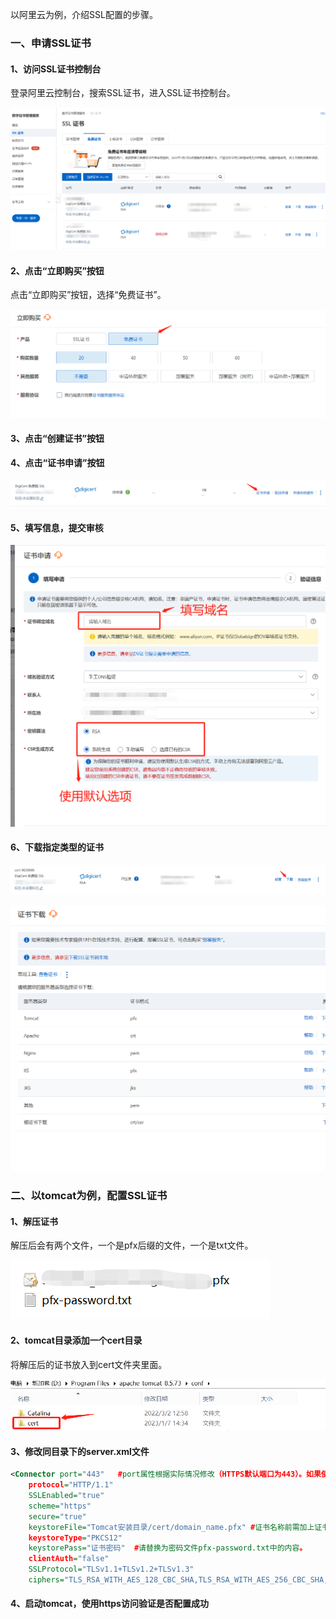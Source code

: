 
以阿里云为例，介绍SSL配置的步骤。

### 一、申请SSL证书

#### 1、访问SSL证书控制台

登录阿里云控制台，搜索SSL证书，进入SSL证书控制台。

![ssl_1](../../images/网站搭建/ssl_1.png)

#### 2、点击“立即购买”按钮

点击“立即购买”按钮，选择“免费证书”。

![ssl_2](../../images/网站搭建/ssl_2.png)

#### 3、点击“创建证书”按钮

#### 4、点击“证书申请”按钮

![ssl_3](../../images/网站搭建/ssl_3.png)

#### 5、填写信息，提交审核

![ssl_4](../../images/网站搭建/ssl_4.png)

#### 6、下载指定类型的证书

![ssl_5](../../images/网站搭建/ssl_5.png)

![ssl_6](../../images/网站搭建/ssl_6.png)

### 二、以tomcat为例，配置SSL证书

#### 1、解压证书

解压后会有两个文件，一个是pfx后缀的文件，一个是txt文件。

![ssl_7](../../images/网站搭建/ssl_7.png)

#### 2、tomcat目录添加一个cert目录

将解压后的证书放入到cert文件夹里面。

![ssl_8](../../images/网站搭建/ssl_8.png)

#### 3、修改同目录下的server.xml文件

```xml
<Connector port="443"   #port属性根据实际情况修改（HTTPS默认端口为443）。如果使用其他端口号，则您需要使用https://domain_name:port的方式来访问您的网站。
    protocol="HTTP/1.1"
    SSLEnabled="true"
    scheme="https"
    secure="true"
    keystoreFile="Tomcat安装目录/cert/domain_name.pfx" #证书名称前需加上证书的绝对路径，请使用您证书的文件名替换domain_name。
    keystoreType="PKCS12"
    keystorePass="证书密码"  #请替换为密码文件pfx-password.txt中的内容。
    clientAuth="false"
    SSLProtocol="TLSv1.1+TLSv1.2+TLSv1.3"
    ciphers="TLS_RSA_WITH_AES_128_CBC_SHA,TLS_RSA_WITH_AES_256_CBC_SHA,TLS_ECDHE_RSA_WITH_AES_128_CBC_SHA,TLS_ECDHE_RSA_WITH_AES_128_CBC_SHA256,TLS_RSA_WITH_AES_128_CBC_SHA256,TLS_RSA_WITH_AES_256_CBC_SHA256"/>
```

#### 4、启动tomcat，使用https访问验证是否配置成功

